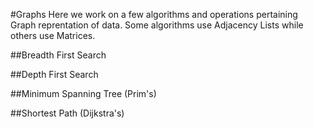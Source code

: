 #Graphs
Here we work on a few algorithms and operations pertaining Graph reprentation of data. Some algorithms use Adjacency Lists while others use Matrices.

##Breadth First Search

##Depth First Search

##Minimum Spanning Tree (Prim's)

##Shortest Path (Dijkstra's)
